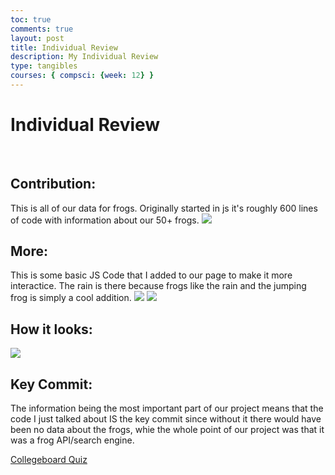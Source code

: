 ```yaml
---
toc: true
comments: true
layout: post
title: Individual Review
description: My Individual Review
type: tangibles
courses: { compsci: {week: 12} }
---
```


# Individual Review
<br>

## Contribution: 
This is all of our data for frogs. Originally started in js it's roughly 600 lines of code with information about our 50+ frogs. 
![]({{site.baseurl}}/images/50-class.png)
## More: 
This is some basic JS Code that I added to our page to make it more interactice. The rain is there because frogs like the rain and the jumping frog is simply a cool addition. 
![]({{site.baseurl}}/images/JS-pp.png)
![]({{site.baseurl}}/images/more-js.png)
## How it looks: 
![]({{site.baseurl}}/images/home-page-js.png)
<br>

## Key Commit: 
The information being the most important part of our project means that the code I just talked about IS the key commit since without it there would have been no data about the frogs, whie the whole point of our project was that it was a frog API/search engine. 

[Collegeboard Quiz](https://jm1021.github.io/sergiStudent//2023/11/01/MC-quiz-plans.html)